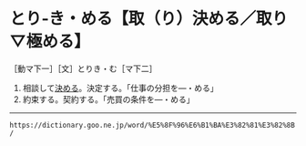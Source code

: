 # とり‐き・める【取（り）決める／取り▽極める】

［動マ下一］［文］とりき・む［マ下二］
1. 相談して[決める](きめる（決める／極める）)。決定する。「仕事の分担を―・める」
2. 約束する。契約する。「売買の条件を―・める」

---
`https://dictionary.goo.ne.jp/word/%E5%8F%96%E6%B1%BA%E3%82%81%E3%82%8B/`